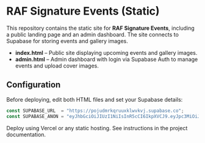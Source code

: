 # RAF Signature Events (Static)

This repository contains the static site for **RAF Signature Events**, including a public landing page and an admin dashboard. The site connects to Supabase for storing events and gallery images.

- **index.html** – Public site displaying upcoming events and gallery images.
- **admin.html** – Admin dashboard with login via Supabase Auth to manage events and upload cover images.

## Configuration

Before deploying, edit both HTML files and set your Supabase details:

```js
const SUPABASE_URL  = "https://pojudmrkqruuxklwvkvj.supabase.co";
const SUPABASE_ANON = "eyJhbGciOiJIUzI1NiIsInR5cCI6IkpXVCJ9.eyJpc3MiOiJzdXBhYmFzZSIsInJlZiI6InBvanVkbXJrcXJ1dXhrbHd2a3ZqIiwicm9sZSI6ImFub24iLCJpYXQiOjE3NTYxMTE3ODgsImV4cCI6MjA3MTY4Nzc4OH0.dAwlj7yQm1eMz4weKroUC2t5Y_1N5koEHSpqqoH65G0";
```

Deploy using Vercel or any static hosting. See instructions in the project documentation.
